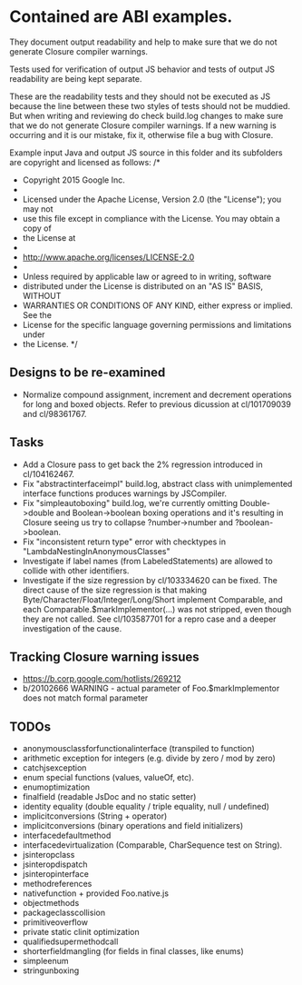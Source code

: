 # Contained are ABI examples.

They document output readability and help to make sure that we do not generate
Closure compiler warnings.

Tests used for verification of output JS behavior and tests of output JS
readability are being kept separate.

These are the readability tests and they should not be executed as JS
because the line between these two styles of tests should not be
muddied. But when writing and reviewing do check build.log changes to make
sure that we do not generate Closure compiler warnings. If a new warning is
occurring and it is our mistake, fix it, otherwise file a bug with Closure.

Example input Java and output JS source in this folder and its subfolders
are copyright and licensed as follows:
/*
 * Copyright 2015 Google Inc.
 *
 * Licensed under the Apache License, Version 2.0 (the "License"); you may not
 * use this file except in compliance with the License. You may obtain a copy of
 * the License at
 *
 * http://www.apache.org/licenses/LICENSE-2.0
 *
 * Unless required by applicable law or agreed to in writing, software
 * distributed under the License is distributed on an "AS IS" BASIS, WITHOUT
 * WARRANTIES OR CONDITIONS OF ANY KIND, either express or implied. See the
 * License for the specific language governing permissions and limitations under
 * the License.
 */

## Designs to be re-examined
- Normalize compound assignment, increment and decrement operations for long and
  boxed objects. Refer to previous dicussion at cl/101709039 and cl/98361767.

## Tasks
- Add a Closure pass to get back the 2% regression introduced in cl/104162467.
- Fix "abstractinterfaceimpl" build.log, abstract class with unimplemented
  interface functions produces warnings by JSCompiler.
- Fix "simpleautoboxing" build.log, we're currently omitting Double->double and Boolean->boolean
    boxing operations and it's resulting in Closure seeing us try to collapse ?number->number and
    ?boolean->boolean.
- Fix "inconsistent return type" error with checktypes in "LambdaNestingInAnonymousClasses"
- Investigate if label names (from LabeledStatements) are allowed to collide with other identifiers.
- Investigate if the size regression by cl/103334620 can be fixed.
    The direct cause of the size regression is that making
    Byte/Character/Float/Integer/Long/Short implement Comparable,
    and each Comparable.$markImplementor(...) was not stripped, even though
    they are not called. See cl/103587701 for a repro case and a deeper
    investigation of the cause.

## Tracking Closure warning issues
- https://b.corp.google.com/hotlists/269212
- b/20102666 WARNING - actual parameter of Foo.$markImplementor does not match
  formal parameter

## TODOs
- anonymousclassforfunctionalinterface (transpiled to function)
- arithmetic exception for integers (e.g. divide by zero / mod by zero)
- catchjsexception
- enum special functions (values, valueOf, etc).
- enumoptimization
- finalfield (readable JsDoc and no static setter)
- identity equality (double equality / triple equality, null / undefined)
- implicitconversions (String + operator)
- implicitconversions (binary operations and field initializers)
- interfacedefaultmethod
- interfacedevirtualization (Comparable, CharSequence test on String).
- jsinteropclass
- jsinteropdispatch
- jsinteropinterface
- methodreferences
- nativefunction + provided Foo.native.js
- objectmethods
- packageclasscollision
- primitiveoverflow
- private static clinit optimization
- qualifiedsupermethodcall
- shorterfieldmangling (for fields in final classes, like enums)
- simpleenum
- stringunboxing
